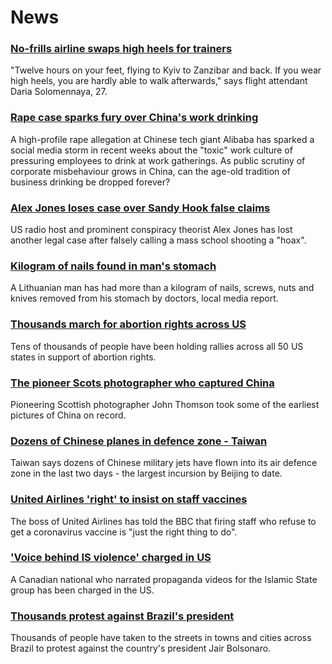 # News
### [No-frills airline swaps high heels for trainers](https://www.bbc.com/news/world-europe-58755872)
"Twelve hours on your feet, flying to Kyiv to Zanzibar and back. If you wear high heels, you are hardly able to walk afterwards," says flight attendant Daria Solomennaya, 27.
### [Rape case sparks fury over China's work drinking](https://www.bbc.com/news/world-asia-china-58313387)
A high-profile rape allegation at Chinese tech giant Alibaba has sparked a social media storm in recent weeks about the "toxic" work culture of pressuring employees to drink at work gatherings. As public scrutiny of corporate misbehaviour grows in China, can the age-old tradition of business drinking be dropped forever? 
### [Alex Jones loses case over Sandy Hook false claims](https://www.bbc.com/news/world-us-canada-58771927)
US radio host and prominent conspiracy theorist Alex Jones has lost another legal case after falsely calling a mass school shooting a "hoax".
### [Kilogram of nails found in man's stomach](https://www.bbc.com/news/world-europe-58771370)
A Lithuanian man has had more than a kilogram of nails, screws, nuts and knives removed from his stomach by doctors, local media report.
### [Thousands march for abortion rights across US](https://www.bbc.com/news/world-us-canada-58774262)
Tens of thousands of people have been holding rallies across all 50 US states in support of abortion rights. 
### [The pioneer Scots photographer who captured China](https://www.bbc.com/news/uk-scotland-58733514)
Pioneering Scottish photographer John Thomson took some of the earliest pictures of China on record.
### [Dozens of Chinese planes in defence zone - Taiwan](https://www.bbc.com/news/world-asia-58771369)
Taiwan says dozens of Chinese military jets have flown into its air defence zone in the last two days - the largest incursion by Beijing to date.
### [United Airlines 'right' to insist on staff vaccines](https://www.bbc.com/news/business-58767310)
The boss of United Airlines has told the BBC that firing staff who refuse to get a coronavirus vaccine is "just the right thing to do".
### ['Voice behind IS violence' charged in US](https://www.bbc.com/news/world-us-canada-58777274)
A Canadian national who narrated propaganda videos for the Islamic State group has been charged in the US. 
### [Thousands protest against Brazil's president](https://www.bbc.com/news/world-latin-america-58777244)
Thousands of people have taken to the streets in towns and cities across Brazil to protest against the country's president Jair Bolsonaro. 
